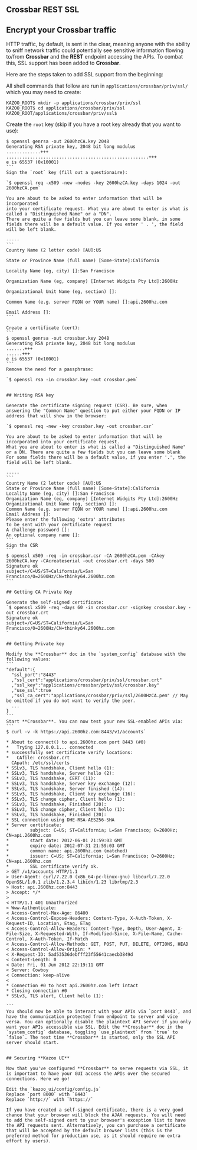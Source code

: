 ## Crossbar REST SSL



## Encrypt your Crossbar traffic

HTTP traffic, by default, is sent in the clear, meaning anyone with the ability to sniff network traffic could potentially see sensitive information flowing to/from **Crossbar** and the **REST** endpoint accessing the APIs. To combat this, SSL support has been added to **Crossbar**. 

Here are the steps taken to add SSL support from the beginning:

All shell commands that follow are run in `applications/crossbar/priv/ssl/` which you may need to create:
```
KAZOO_ROOT$ mkdir -p applications/crossbar/priv/ssl 
KAZOO_ROOT$ cd applications/crossbar/priv/ssl
KAZOO_ROOT/applications/crossbar/priv/ssl$ 
```

Create the `root` key (skip if you have a root key already that you want to use):
````
$ openssl genrsa -out 2600hzCA.key 2048
Generating RSA private key, 2048 bit long modulus
.............+++
......................................................+++
e is 65537 (0x10001)
```
Sign the `root` key (fill out a questionaire):

`$ openssl req -x509 -new -nodes -key 2600hzCA.key -days 1024 -out 2600hzCA.pem`

You are about to be asked to enter information that will be incorporated
into your certificate request. What you are about to enter is what is called a "Distinguished Name" or a "DN".
There are quite a few fields but you can leave some blank, in some fields there will be a default value. If you enter ' . ', the field will be left blank.

-----
```
Country Name (2 letter code) [AU]:US

State or Province Name (full name) [Some-State]:California

Locality Name (eg, city) []:San Francisco

Organization Name (eg, company) [Internet Widgits Pty Ltd]:2600Hz

Organizational Unit Name (eg, section) []:

Common Name (e.g. server FQDN or YOUR name) []:api.2600hz.com

Email Address []:
```

Create a certificate (cert):
```
$ openssl genrsa -out crossbar.key 2048
Generating RSA private key, 2048 bit long modulus
.......+++
......+++
e is 65537 (0x10001)
```
Remove the need for a passphrase:

`$ openssl rsa -in crossbar.key -out crossbar.pem`


## Writing RSA key

Generate the certificate signing request (CSR). Be sure, when answering the "Common Name" question to put either your FQDN or IP address that will show in the browser:

`$ openssl req -new -key crossbar.key -out crossbar.csr`

You are about to be asked to enter information that will be incorporated into your certificate request.
What you are about to enter is what is called a "Distinguished Name" or a DN. There are quite a few fields but you can leave some blank
For some fields there will be a default value, if you enter '.', the field will be left blank.

-----
```
Country Name (2 letter code) [AU]:US
State or Province Name (full name) [Some-State]:California
Locality Name (eg, city) []:San Francisco
Organization Name (eg, company) [Internet Widgits Pty Ltd]:2600Hz
Organizational Unit Name (eg, section) []:
Common Name (e.g. server FQDN or YOUR name) []:api.2600hz.com
Email Address []:
Please enter the following 'extra' attributes
to be sent with your certificate request
A challenge password []:
An optional company name []:
```
Sign the CSR
```
$ openssl x509 -req -in crossbar.csr -CA 2600hzCA.pem -CAkey 2600hzCA.key -CAcreateserial -out crossbar.crt -days 500
Signature ok
subject=/C=US/ST=California/L=San Francisco/O=2600Hz/CN=thinky64.2600hz.com
```

## Getting CA Private Key

Generate the self-signed certificate:
`$ openssl x509 -req -days 60 -in crossbar.csr -signkey crossbar.key -out crossbar.crt
Signature ok
subject=/C=US/ST=California/L=San Francisco/O=2600Hz/CN=thinky64.2600hz.com
`

## Getting Private key

Modify the **Crossbar** doc in the `system_config` database with the following values:
```
"default":{
  "ssl_port":"8443"
  ,"ssl_cert":"applications/crossbar/priv/ssl/crossbar.crt"
  ,"ssl_key":"applications/crossbar/priv/ssl/crossbar.key"
  ,"use_ssl":true
  ,"ssl_ca_cert":"applications/crossbar/priv/ssl/2600HzCA.pem" // May be omitted if you do not want to verify the peer.
  ...
}
```
Start **Crossbar**. You can now test your new SSL-enabled APIs via:
```
$ curl -v -k https://api.2600hz.com:8443/v1/accounts`

* About to connect() to api.2600hz.com port 8443 (#0)
*   Trying 127.0.0.1... connected
* successfully set certificate verify locations:
*   CAfile: crossbar.crt
  CApath: /etc/ssl/certs
* SSLv3, TLS handshake, Client hello (1):
* SSLv3, TLS handshake, Server hello (2):
* SSLv3, TLS handshake, CERT (11):
* SSLv3, TLS handshake, Server key exchange (12):
* SSLv3, TLS handshake, Server finished (14):
* SSLv3, TLS handshake, Client key exchange (16):
* SSLv3, TLS change cipher, Client hello (1):
* SSLv3, TLS handshake, Finished (20):
* SSLv3, TLS change cipher, Client hello (1):
* SSLv3, TLS handshake, Finished (20):
* SSL connection using DHE-RSA-AES256-SHA
* Server certificate:
*        subject: C=US; ST=California; L=San Francisco; O=2600Hz; CN=api.2600hz.com
*        start date: 2012-06-01 21:59:03 GMT
*        expire date: 2012-07-31 21:59:03 GMT
*        common name: api.2600hz.com (matched)
*        issuer: C=US; ST=California; L=San Francisco; O=2600Hz; CN=api.2600hz.com
*        SSL certificate verify ok.
> GET /v1/accounts HTTP/1.1
> User-Agent: curl/7.22.0 (x86_64-pc-linux-gnu) libcurl/7.22.0 OpenSSL/1.0.1 zlib/1.2.3.4 libidn/1.23 librtmp/2.3
> Host: api.2600hz.com:8443
> Accept: */*
> 
< HTTP/1.1 401 Unauthorized
< Www-Authenticate: 
< Access-Control-Max-Age: 86400
< Access-Control-Expose-Headers: Content-Type, X-Auth-Token, X-Request-ID, Location, Etag, ETag
< Access-Control-Allow-Headers: Content-Type, Depth, User-Agent, X-File-Size, X-Requested-With, If-Modified-Since, X-File-Name, Cache-Control, X-Auth-Token, If-Match
< Access-Control-Allow-Methods: GET, POST, PUT, DELETE, OPTIONS, HEAD
< Access-Control-Allow-Origin: *
< X-Request-ID: 5ad53536debfff23f55641caecb3849d
< Content-Length: 0
< Date: Fri, 01 Jun 2012 22:19:11 GMT
< Server: Cowboy
< Connection: keep-alive
< 
* Connection #0 to host api.2600hz.com left intact
* Closing connection #0
* SSLv3, TLS alert, Client hello (1):

```
You should now be able to interact with your APIs via `port 8443`, and have the communication protected from endpoint to server and vice versa. You can optionally disable the plaintext API server if you only want your APIs accessible via SSL. Edit the **Crossbar** doc in the `system_config` database, toggling `use_plaintext` from `true` to `false`. The next time **Crossbar** is started, only the SSL API server should start.


## Securing **Kazoo UI**

Now that you've configured **Crossbar** to serve requests via SSL, it is important to have your GUI access the APIs over the secured connections. Here we go!

Edit the `kazoo_ui/config/config.js`
Replace `port 8000` with `8443`
Replace `http://` with `https://`

If you have created a self-signed certificate, there is a very good chance that your browser will block the AJAX requests. You will need to add the self-signed cert to your browser's exception list to have the API requests sent. Alternatively, you can purchase a certificate that will be accepted by the default browser lists (this is the preferred method for production use, as it should require no extra effort by users).
